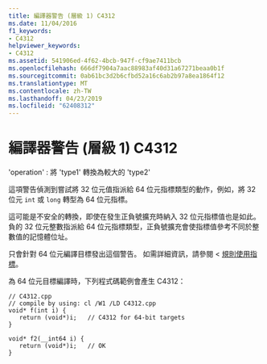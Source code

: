 ```yaml
---
title: 編譯器警告 (層級 1) C4312
ms.date: 11/04/2016
f1_keywords:
- C4312
helpviewer_keywords:
- C4312
ms.assetid: 541906ed-4f62-4bcb-947f-cf9ae7411bcb
ms.openlocfilehash: 666df7904a7aac88983af40d31a67271beaa0b1f
ms.sourcegitcommit: 0ab61bc3d2b6cfbd52a16c6ab2b97a8ea1864f12
ms.translationtype: MT
ms.contentlocale: zh-TW
ms.lasthandoff: 04/23/2019
ms.locfileid: "62408312"
---
```

# <a name="compiler-warning-level-1-c4312"></a>編譯器警告 (層級 1) C4312

'operation' : 將 'type1' 轉換為較大的 'type2'

這項警告偵測到嘗試將 32 位元值指派給 64 位元指標類型的動作，例如，將 32 位元 `int` 或 `long` 轉型為 64 位元指標。

這可能是不安全的轉換，即使在發生正負號擴充時納入 32 位元指標值也是如此。 負的 32 位元整數指派給 64 位元指標類型，正負號擴充會使指標值參考不同於整數值的記憶體位址。

只會針對 64 位元編譯目標發出這個警告。 如需詳細資訊，請參閱 <<c0> [ 規則使用指標](/windows/desktop/WinProg64/rules-for-using-pointers)。

為 64 位元目標編譯時，下列程式碼範例會產生 C4312：

```
// C4312.cpp
// compile by using: cl /W1 /LD C4312.cpp
void* f(int i) {
   return (void*)i;   // C4312 for 64-bit targets
}

void* f2(__int64 i) {
   return (void*)i;   // OK
}
```